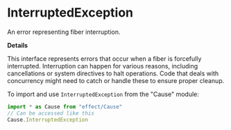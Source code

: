 # InterruptedException

An error representing fiber interruption.

**Details**

This interface represents errors that occur when a fiber is forcefully
interrupted. Interruption can happen for various reasons, including
cancellations or system directives to halt operations. Code that deals with
concurrency might need to catch or handle these to ensure proper cleanup.

To import and use `InterruptedException` from the "Cause" module:

```ts
import * as Cause from "effect/Cause"
// Can be accessed like this
Cause.InterruptedException
```
